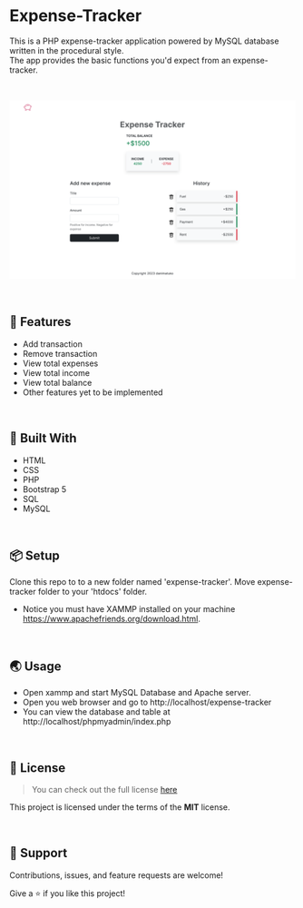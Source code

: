 # Expense-Tracker
This is a PHP expense-tracker application powered by MySQL database written in the procedural style.   
The app provides the basic functions you'd expect from an expense-tracker.

<br>

![Chat Preview](screenshot.png)

<br>


## 🚀 Features
- Add transaction
- Remove transaction
- View total expenses
- View total income
- View total balance
- Other features yet to be implemented

<br>

## 🔧 Built With

- HTML
- CSS
- PHP
- Bootstrap 5
- SQL
- MySQL

<br>


## 📦 Setup
Clone this repo to to a new folder named 'expense-tracker'. Move expense-tracker folder to your 'htdocs' folder.

- Notice you must have XAMMP installed on your machine https://www.apachefriends.org/download.html.

<br>


## 🌏 Usage
* Open xammp and start MySQL Database and Apache server.
* Open you web browser and go to http://localhost/expense-tracker
* You can view the database and table at http://localhost/phpmyadmin/index.php

<br>


## 📜 License
>You can check out the full license [here](https://github.com/IgorAntun/node-chat/blob/master/LICENSE)

This project is licensed under the terms of the **MIT** license.

<br>


## 🤝 Support

Contributions, issues, and feature requests are welcome!

Give a ⭐️ if you like this project!
